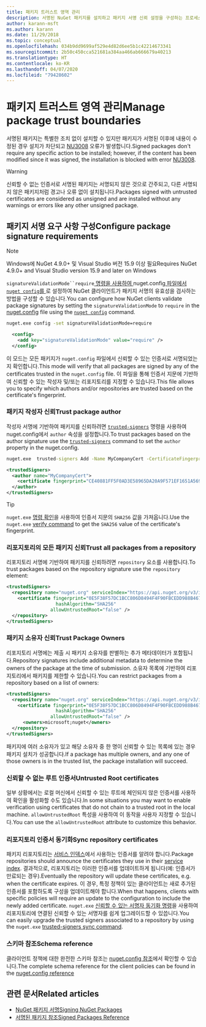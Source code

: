 ```yaml
---
title: 패키지 트러스트 영역 관리
description: 서명된 NuGet 패키지를 설치하고 패키지 서명 신뢰 설정을 구성하는 프로세스를 설명합니다.
author: karann-msft
ms.author: karann
ms.date: 11/29/2018
ms.topic: conceptual
ms.openlocfilehash: 034b9dd9699af529e4d82d6ee5b1c42214673341
ms.sourcegitcommit: 2b50c450cca521681a384aa466ab666679a40213
ms.translationtype: HT
ms.contentlocale: ko-KR
ms.lasthandoff: 04/07/2020
ms.locfileid: "79428602"
---
```

# <a name="manage-package-trust-boundaries"></a><span data-ttu-id="89ec7-103">패키지 트러스트 영역 관리</span><span class="sxs-lookup"><span data-stu-id="89ec7-103">Manage package trust boundaries</span></span>

<span data-ttu-id="89ec7-104">서명된 패키지는 특별한 조치 없이 설치할 수 있지만 패키지가 서명된 이후에 내용이 수정된 경우 설치가 차단되고 [NU3008](../reference/errors-and-warnings/NU3008.md) 오류가 발생합니다.</span><span class="sxs-lookup"><span data-stu-id="89ec7-104">Signed packages don't require any specific action to be installed; however, if the content has been modified since it was signed, the installation is blocked with error [NU3008](../reference/errors-and-warnings/NU3008.md).</span></span>

> [!Warning]
> <span data-ttu-id="89ec7-105">신뢰할 수 없는 인증서로 서명된 패키지는 서명되지 않은 것으로 간주되고, 다른 서명되지 않은 패키지처럼 경고나 오류 없이 설치됩니다.</span><span class="sxs-lookup"><span data-stu-id="89ec7-105">Packages signed with untrusted certificates are considered as unsigned and are installed without any warnings or errors like any other unsigned package.</span></span>

## <a name="configure-package-signature-requirements"></a><span data-ttu-id="89ec7-106">패키지 서명 요구 사항 구성</span><span class="sxs-lookup"><span data-stu-id="89ec7-106">Configure package signature requirements</span></span>

> [!Note]
> <span data-ttu-id="89ec7-107">Windows에 NuGet 4.9.0+ 및 Visual Studio 버전 15.9 이상 필요</span><span class="sxs-lookup"><span data-stu-id="89ec7-107">Requires NuGet 4.9.0+ and Visual Studio version 15.9 and later on Windows</span></span>

<span data-ttu-id="89ec7-108">`signatureValidationMode``require`[ 명령을 사용하여 ](../reference/nuget-config-file.md)nuget.config[ 파일에서 `nuget config`를 ](../reference/cli-reference/cli-ref-config.md)로 설정하여 NuGet 클라이언트가 패키지 서명의 유효성을 검사하는 방법을 구성할 수 있습니다.</span><span class="sxs-lookup"><span data-stu-id="89ec7-108">You can configure how NuGet clients validate package signatures by setting the `signatureValidationMode` to `require` in the [nuget.config](../reference/nuget-config-file.md) file using the [`nuget config`](../reference/cli-reference/cli-ref-config.md) command.</span></span>

```cmd
nuget.exe config -set signatureValidationMode=require
```

```xml
  <config>
    <add key="signatureValidationMode" value="require" />
  </config>
```

<span data-ttu-id="89ec7-109">이 모드는 모든 패키지가 `nuget.config` 파일에서 신뢰할 수 있는 인증서로 서명되었는지 확인합니다.</span><span class="sxs-lookup"><span data-stu-id="89ec7-109">This mode will verify that all packages are signed by any of the certificates trusted in the `nuget.config` file.</span></span> <span data-ttu-id="89ec7-110">이 파일을 통해 인증서 지문에 기반하여 신뢰할 수 있는 작성자 및/또는 리포지토리를 지정할 수 있습니다.</span><span class="sxs-lookup"><span data-stu-id="89ec7-110">This file allows you to specify which authors and/or repositories are trusted based on the certificate's fingerprint.</span></span>

### <a name="trust-package-author"></a><span data-ttu-id="89ec7-111">패키지 작성자 신뢰</span><span class="sxs-lookup"><span data-stu-id="89ec7-111">Trust package author</span></span>

<span data-ttu-id="89ec7-112">작성자 서명에 기반하여 패키지를 신뢰하려면 [`trusted-signers`](../reference/cli-reference/cli-ref-trusted-signers.md) 명령을 사용하여 nuget.config에서 `author` 속성을 설정합니다.</span><span class="sxs-lookup"><span data-stu-id="89ec7-112">To trust packages based on the author signature use the [`trusted-signers`](../reference/cli-reference/cli-ref-trusted-signers.md) command to set the `author` property in the nuget.config.</span></span>

```cmd
nuget.exe  trusted-signers Add -Name MyCompanyCert -CertificateFingerprint CE40881FF5F0AD3E58965DA20A9F571EF1651A56933748E1BF1C99E537C4E039 -FingerprintAlgorithm SHA256
```

```xml
<trustedSigners>
  <author name="MyCompanyCert">
    <certificate fingerprint="CE40881FF5F0AD3E58965DA20A9F571EF1651A56933748E1BF1C99E537C4E039" hashAlgorithm="SHA256" allowUntrustedRoot="false" />
  </author>
</trustedSigners>
```

>[!TIP]
><span data-ttu-id="89ec7-113">`nuget.exe` [명령 확인](../reference/cli-reference/cli-ref-verify.md)을 사용하여 인증서 지문의 `SHA256` 값을 가져옵니다.</span><span class="sxs-lookup"><span data-stu-id="89ec7-113">Use the `nuget.exe` [verify command](../reference/cli-reference/cli-ref-verify.md) to get the `SHA256` value of the certificate's fingerprint.</span></span>


### <a name="trust-all-packages-from-a-repository"></a><span data-ttu-id="89ec7-114">리포지토리의 모든 패키지 신뢰</span><span class="sxs-lookup"><span data-stu-id="89ec7-114">Trust all packages from a repository</span></span>

<span data-ttu-id="89ec7-115">리포지토리 서명에 기반하여 패키지를 신뢰하려면 `repository` 요소를 사용합니다.</span><span class="sxs-lookup"><span data-stu-id="89ec7-115">To trust packages based on the repository signature use the `repository` element:</span></span>

```xml
<trustedSigners>  
  <repository name="nuget.org" serviceIndex="https://api.nuget.org/v3/index.json">
    <certificate fingerprint="0E5F38F57DC1BCC806D8494F4F90FBCEDD988B4676070...." 
                  hashAlgorithm="SHA256" 
                allowUntrustedRoot="false" />
  </repository>
</trustedSigners>
```

### <a name="trust-package-owners"></a><span data-ttu-id="89ec7-116">패키지 소유자 신뢰</span><span class="sxs-lookup"><span data-stu-id="89ec7-116">Trust Package Owners</span></span>

<span data-ttu-id="89ec7-117">리포지토리 서명에는 제출 시 패키지 소유자를 판별하는 추가 메타데이터가 포함됩니다.</span><span class="sxs-lookup"><span data-stu-id="89ec7-117">Repository signatures include additional metadata to determine the owners of the package at the time of submission.</span></span> <span data-ttu-id="89ec7-118">소유자 목록에 기반하여 리포지토리에서 패키지를 제한할 수 있습니다.</span><span class="sxs-lookup"><span data-stu-id="89ec7-118">You can restrict packages from a repository based on a list of owners:</span></span>

```xml
<trustedSigners>  
  <repository name="nuget.org" serviceIndex="https://api.nuget.org/v3/index.json">
    <certificate fingerprint="0E5F38F57DC1BCC806D8494F4F90FBCEDD988B4676070...." 
                  hashAlgorithm="SHA256" 
                allowUntrustedRoot="false" />
      <owners>microsoft;nuget</owners>
  </repository>
</trustedSigners>
```

<span data-ttu-id="89ec7-119">패키지에 여러 소유자가 있고 해당 소유자 중 한 명이 신뢰할 수 있는 목록에 있는 경우 패키지 설치가 성공합니다.</span><span class="sxs-lookup"><span data-stu-id="89ec7-119">If a package has multiple owners, and any one of those owners is in the trusted list, the package installation will succeed.</span></span>

### <a name="untrusted-root-certificates"></a><span data-ttu-id="89ec7-120">신뢰할 수 없는 루트 인증서</span><span class="sxs-lookup"><span data-stu-id="89ec7-120">Untrusted Root certificates</span></span>

<span data-ttu-id="89ec7-121">일부 상황에서는 로컬 머신에서 신뢰할 수 있는 루트에 체인되지 않은 인증서를 사용하여 확인을 활성화할 수도 있습니다.</span><span class="sxs-lookup"><span data-stu-id="89ec7-121">In some situations you may want to enable verification using certificates that do not chain to a trusted root in the local machine.</span></span> <span data-ttu-id="89ec7-122">`allowUntrustedRoot` 특성을 사용하여 이 동작을 사용자 지정할 수 있습니다.</span><span class="sxs-lookup"><span data-stu-id="89ec7-122">You can use the `allowUntrustedRoot` attribute to customize this behavior.</span></span>

### <a name="sync-repository-certificates"></a><span data-ttu-id="89ec7-123">리포지토리 인증서 동기화</span><span class="sxs-lookup"><span data-stu-id="89ec7-123">Sync repository certificates</span></span>

<span data-ttu-id="89ec7-124">패키지 리포지토리는 [서비스 인덱스](../api/service-index.md)에서 사용하는 인증서를 알려야 합니다.</span><span class="sxs-lookup"><span data-stu-id="89ec7-124">Package repositories should announce the certificates they use in their [service index](../api/service-index.md).</span></span> <span data-ttu-id="89ec7-125">결과적으로, 리포지토리는 이러한 인증서를 업데이트하게 됩니다(예: 인증서가 만료되는 경우).</span><span class="sxs-lookup"><span data-stu-id="89ec7-125">Eventually the repository will update these certificates, e.g. when the certificate expires.</span></span> <span data-ttu-id="89ec7-126">이 경우, 특정 정책이 있는 클라이언트는 새로 추가된 인증서를 포함하도록 구성을 업데이트해야 합니다.</span><span class="sxs-lookup"><span data-stu-id="89ec7-126">When that happens, clients with specific policies will require an update to the configuration to include the newly added certificate.</span></span> <span data-ttu-id="89ec7-127">`nuget.exe` [신뢰할 수 있는 서명자 동기화 명령](../reference/cli-reference/cli-ref-trusted-signers.md#nuget-trusted-signers-sync--name-name)을 사용하여 리포지토리에 연결된 신뢰할 수 있는 서명자를 쉽게 업그레이드할 수 있씁니다.</span><span class="sxs-lookup"><span data-stu-id="89ec7-127">You can easily upgrade the trusted signers associated to a repository by using the `nuget.exe` [trusted-signers sync command](../reference/cli-reference/cli-ref-trusted-signers.md#nuget-trusted-signers-sync--name-name).</span></span>

### <a name="schema-reference"></a><span data-ttu-id="89ec7-128">스키마 참조</span><span class="sxs-lookup"><span data-stu-id="89ec7-128">Schema reference</span></span>

<span data-ttu-id="89ec7-129">클라이언트 정책에 대한 완전한 스키마 참조는 [nuget.config 참조](../reference/nuget-config-file.md#trustedsigners-section)에서 확인할 수 있습니다.</span><span class="sxs-lookup"><span data-stu-id="89ec7-129">The complete schema reference for the client policies can be found in the [nuget.config reference](../reference/nuget-config-file.md#trustedsigners-section)</span></span>

## <a name="related-articles"></a><span data-ttu-id="89ec7-130">관련 문서</span><span class="sxs-lookup"><span data-stu-id="89ec7-130">Related articles</span></span>

- [<span data-ttu-id="89ec7-131">NuGet 패키지 서명</span><span class="sxs-lookup"><span data-stu-id="89ec7-131">Signing NuGet Packages</span></span>](../create-packages/Sign-a-Package.md)
- [<span data-ttu-id="89ec7-132">서명된 패키지 참조</span><span class="sxs-lookup"><span data-stu-id="89ec7-132">Signed Packages Reference</span></span>](../reference/Signed-Packages-Reference.md)
